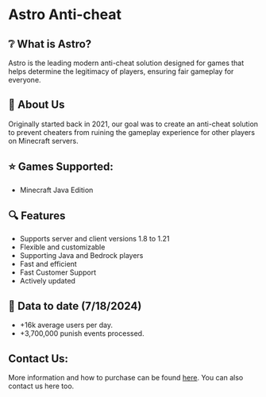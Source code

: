 # Astro Anti-cheat

## ❔ What is Astro?
Astro is the leading modern anti-cheat solution designed for games that helps determine the legitimacy of players, ensuring fair gameplay for everyone.

## 🙂 About Us
Originally started back in 2021, our goal was to create an anti-cheat solution to prevent cheaters from ruining the gameplay experience for other players on Minecraft servers.

## ⭐ Games Supported:
 - Minecraft Java Edition

## 🔍 Features
 - Supports server and client versions 1.8 to 1.21
 - Flexible and customizable
 - Supporting Java and Bedrock players
 - Fast and efficient
 - Fast Customer Support
 - Actively updated

## 🎉 Data to date (7/18/2024)
 - +16k average users per day.
 - +3,700,000 punish events processed.

## Contact Us:
More information and how to purchase can be found [here](https://astroac.cc). You can also contact us here too.
